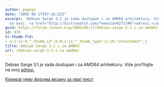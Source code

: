 ```yaml
---
author: popeye
date: "2005-06-17T07:16:22Z"
excerpt: 'Debian Sarge 3.1 je sada dostupan i za AMD64 arhitekturu. Više pro?itajte
  na ovoj  <a href="http://distrowatch.com/?newsid=02717#0">adresi.</a> '
guid: https://forum.linuxo.org/2005/06/17/debian-sarge-3-1-i-za-amd64/
id: 878
tc-thumb-fld:
- a:2:{s:9:"_thumb_id";b:0;s:11:"_thumb_type";s:10:"attachment";}
title: Debian Sarge 3.1 i za AMD64
url: /debian-sarge-3-1-i-za-amd64/
---
```

Debian Sarge 3.1 je sada dostupan i za AMD64 arhitekturu. Više pro?itajte na ovoj [adresi.](http://distrowatch.com/?newsid=02717#0) <!--break-->

[Креирај тему форума везану за овај текст](https://linuxo.org/nova-tema-na-forumu/?se_pid=878)